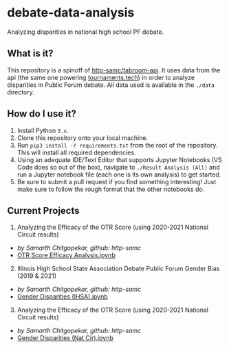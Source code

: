 # debate-data-analysis
Analyzing disparities in national high school PF debate.

## What is it?
This repository is a spinoff of [http-samc/tabroom-api](https://github.com/http-samc/tabroom-api). It uses data from the api (the same one powering [tournaments.tech](http://tournaments.tech)) in order to analyze disparities in Public Forum debate. All data used is available in the `./data` directory.

## How do I use it?
1. Install Python `3.x`.
2. Clone this repository onto your local machine.
3. Run `pip3 install -r requirements.txt` from the root of the repository. This will install all required dependencies.
4. Using an adequate IDE/Text Editor that supports Jupyter Notebooks (VS Code does so out of the box), navigate to `./Result Analysis (All)` and run a Jupyter notebook file (each one is its own analysis) to get started.
5. Be sure to submit a pull request if you find something interesting! Just make sure to follow the rough format that the other notebooks do.

## Current Projects
1. Analyzing the Efficacy of the OTR Score (using 2020-2021 National Circuit results)
- *by Samarth Chitgopekar, github: http-samc*
- [OTR Score Efficacy Analysis.ipynb](https://github.com/http-samc/debate-data-analysis/blob/main/Result%20Analysis%20(All)/OTR%20Score%20Efficacy%20Analysis.ipynb)
2. Illinois High School State Association Debate Public Forum Gender Bias (2019 & 2021)
- *by Samarth Chitgopekar, github: http-samc*
- [Gender Disparities (IHSA).ipynb](https://github.com/http-samc/debate-data-analysis/blob/main/Result%20Analysis%20(All)/Gender%20Disparities%20(IHSA).ipynb)

3. Analyzing the Efficacy of the OTR Score (using 2020-2021 National Circuit results)
- *by Samarth Chitgopekar, github: http-samc*
- [Gender Disparities (Nat Cir).ipynb](https://github.com/http-samc/debate-data-analysis/blob/main/Result%20Analysis%20(All)/Gender%20Disparities%20(Nat%20Cir).ipynb)